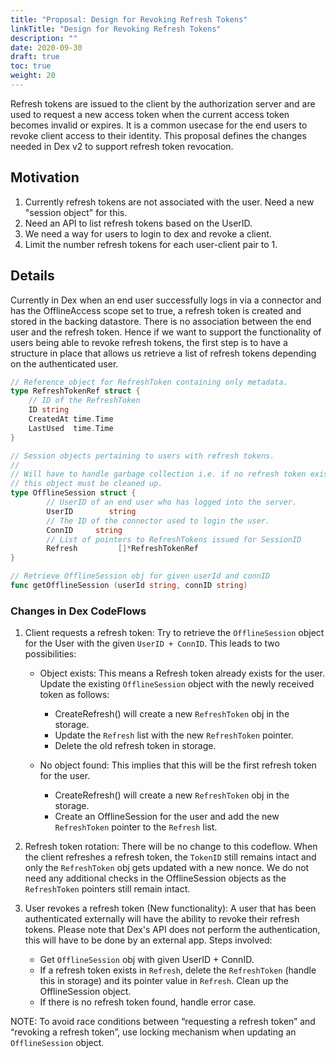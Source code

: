 ```yaml
---
title: "Proposal: Design for Revoking Refresh Tokens"
linkTitle: "Design for Revoking Refresh Tokens"
description: ""
date: 2020-09-30
draft: true
toc: true
weight: 20
---
```


Refresh tokens are issued to the client by the authorization server and are used
to request a new access token when the current access token becomes invalid or expires.
It is a common usecase for the end users to revoke client access to their identity.
This proposal defines the changes needed in Dex v2 to support refresh token revocation.

## Motivation

1. Currently refresh tokens are not associated with the user. Need a new "session object" for this.
2. Need an API to list refresh tokens based on the UserID.
3. We need a way for users to login to dex and revoke a client.
4. Limit the number refresh tokens for each user-client pair to 1.

## Details

Currently in Dex when an end user successfully logs in via a connector and has the OfflineAccess
scope set to true, a refresh token is created and stored in the backing datastore. There is no
association between the end user and the refresh token. Hence if we want to support the functionality
of users being able to revoke refresh tokens, the first step is to have a structure in place that allows
us retrieve a list of refresh tokens depending on the authenticated user.

```go
// Reference object for RefreshToken containing only metadata.
type RefreshTokenRef struct {
	// ID of the RefreshToken
	ID string
	CreatedAt time.Time
	LastUsed  time.Time
}

// Session objects pertaining to users with refresh tokens.
//
// Will have to handle garbage collection i.e. if no refresh token exists for a user,
// this object must be cleaned up.
type OfflineSession struct {
        // UserID of an end user who has logged into the server.
        UserID        string
        // The ID of the connector used to login the user.
        ConnID     string
        // List of pointers to RefreshTokens issued for SessionID
        Refresh         []*RefreshTokenRef
}

// Retrieve OfflineSession obj for given userId and connID
func getOfflineSession (userId string, connID string)

```

### Changes in Dex CodeFlows

1. Client requests a refresh token:
   Try to retrieve the `OfflineSession` object for the User with the given `UserID + ConnID`.
   This leads to two possibilities:   
	* Object exists: This means a Refresh token already exists for the user.
          Update the existing `OfflineSession` object with the newly received token as follows:
		* CreateRefresh() will create a new `RefreshToken` obj in the storage.
		* Update the `Refresh` list with the new `RefreshToken` pointer.
		* Delete the old refresh token in storage.

	* No object found: This implies that this will be the first refresh token for the user.
 		* CreateRefresh() will create a new `RefreshToken` obj in the storage.
		* Create an OfflineSession for the user and add the new `RefreshToken` pointer to
		  the `Refresh` list.
                
2. Refresh token rotation:
   There will be no change to this codeflow. When the client refreshes a refresh token, the `TokenID`
   still remains intact and only the `RefreshToken` obj gets updated with a new nonce. We do not need
   any additional checks in the OfflineSession objects as the `RefreshToken` pointers still remain intact.

3. User revokes a refresh token (New functionality):
   A user that has been authenticated externally will have the ability to revoke their refresh tokens.
   Please note that Dex's API does not perform the authentication, this will have to be done by an
   external app.
   Steps involved:
	* Get `OfflineSession` obj with given UserID + ConnID. 
	* If a refresh token exists in `Refresh`, delete the `RefreshToken` (handle this in storage)
	  and its pointer value in `Refresh`. Clean up the OfflineSession object.
	* If there is no refresh token found, handle error case.

NOTE: To avoid race conditions between “requesting a refresh token” and “revoking a refresh token”, use
locking mechanism when updating an `OfflineSession` object.
